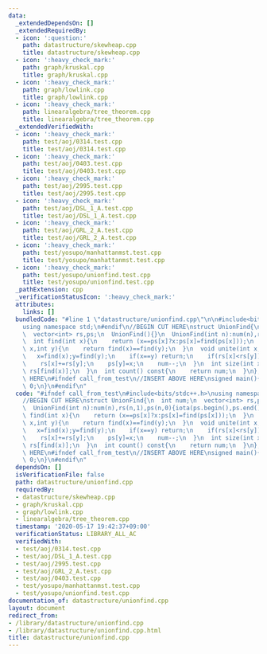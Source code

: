 ```yaml
---
data:
  _extendedDependsOn: []
  _extendedRequiredBy:
  - icon: ':question:'
    path: datastructure/skewheap.cpp
    title: datastructure/skewheap.cpp
  - icon: ':heavy_check_mark:'
    path: graph/kruskal.cpp
    title: graph/kruskal.cpp
  - icon: ':heavy_check_mark:'
    path: graph/lowlink.cpp
    title: graph/lowlink.cpp
  - icon: ':heavy_check_mark:'
    path: linearalgebra/tree_theorem.cpp
    title: linearalgebra/tree_theorem.cpp
  _extendedVerifiedWith:
  - icon: ':heavy_check_mark:'
    path: test/aoj/0314.test.cpp
    title: test/aoj/0314.test.cpp
  - icon: ':heavy_check_mark:'
    path: test/aoj/0403.test.cpp
    title: test/aoj/0403.test.cpp
  - icon: ':heavy_check_mark:'
    path: test/aoj/2995.test.cpp
    title: test/aoj/2995.test.cpp
  - icon: ':heavy_check_mark:'
    path: test/aoj/DSL_1_A.test.cpp
    title: test/aoj/DSL_1_A.test.cpp
  - icon: ':heavy_check_mark:'
    path: test/aoj/GRL_2_A.test.cpp
    title: test/aoj/GRL_2_A.test.cpp
  - icon: ':heavy_check_mark:'
    path: test/yosupo/manhattanmst.test.cpp
    title: test/yosupo/manhattanmst.test.cpp
  - icon: ':heavy_check_mark:'
    path: test/yosupo/unionfind.test.cpp
    title: test/yosupo/unionfind.test.cpp
  _pathExtension: cpp
  _verificationStatusIcon: ':heavy_check_mark:'
  attributes:
    links: []
  bundledCode: "#line 1 \"datastructure/unionfind.cpp\"\n\n#include<bits/stdc++.h>\n\
    using namespace std;\n#endif\n//BEGIN CUT HERE\nstruct UnionFind{\n  int num;\n\
    \  vector<int> rs,ps;\n  UnionFind(){}\n  UnionFind(int n):num(n),rs(n,1),ps(n,0){iota(ps.begin(),ps.end(),0);}\n\
    \  int find(int x){\n    return (x==ps[x]?x:ps[x]=find(ps[x]));\n  }\n  bool same(int\
    \ x,int y){\n    return find(x)==find(y);\n  }\n  void unite(int x,int y){\n \
    \   x=find(x);y=find(y);\n    if(x==y) return;\n    if(rs[x]<rs[y]) swap(x,y);\n\
    \    rs[x]+=rs[y];\n    ps[y]=x;\n    num--;\n  }\n  int size(int x){\n    return\
    \ rs[find(x)];\n  }\n  int count() const{\n    return num;\n  }\n};\n//END CUT\
    \ HERE\n#ifndef call_from_test\n//INSERT ABOVE HERE\nsigned main(){\n  return\
    \ 0;\n}\n#endif\n"
  code: "#ifndef call_from_test\n#include<bits/stdc++.h>\nusing namespace std;\n#endif\n\
    //BEGIN CUT HERE\nstruct UnionFind{\n  int num;\n  vector<int> rs,ps;\n  UnionFind(){}\n\
    \  UnionFind(int n):num(n),rs(n,1),ps(n,0){iota(ps.begin(),ps.end(),0);}\n  int\
    \ find(int x){\n    return (x==ps[x]?x:ps[x]=find(ps[x]));\n  }\n  bool same(int\
    \ x,int y){\n    return find(x)==find(y);\n  }\n  void unite(int x,int y){\n \
    \   x=find(x);y=find(y);\n    if(x==y) return;\n    if(rs[x]<rs[y]) swap(x,y);\n\
    \    rs[x]+=rs[y];\n    ps[y]=x;\n    num--;\n  }\n  int size(int x){\n    return\
    \ rs[find(x)];\n  }\n  int count() const{\n    return num;\n  }\n};\n//END CUT\
    \ HERE\n#ifndef call_from_test\n//INSERT ABOVE HERE\nsigned main(){\n  return\
    \ 0;\n}\n#endif\n"
  dependsOn: []
  isVerificationFile: false
  path: datastructure/unionfind.cpp
  requiredBy:
  - datastructure/skewheap.cpp
  - graph/kruskal.cpp
  - graph/lowlink.cpp
  - linearalgebra/tree_theorem.cpp
  timestamp: '2020-05-17 19:42:37+09:00'
  verificationStatus: LIBRARY_ALL_AC
  verifiedWith:
  - test/aoj/0314.test.cpp
  - test/aoj/DSL_1_A.test.cpp
  - test/aoj/2995.test.cpp
  - test/aoj/GRL_2_A.test.cpp
  - test/aoj/0403.test.cpp
  - test/yosupo/manhattanmst.test.cpp
  - test/yosupo/unionfind.test.cpp
documentation_of: datastructure/unionfind.cpp
layout: document
redirect_from:
- /library/datastructure/unionfind.cpp
- /library/datastructure/unionfind.cpp.html
title: datastructure/unionfind.cpp
---
```

